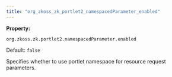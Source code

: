 ```yaml
---
title: "org_zkoss_zk_portlet2_namespacedParameter_enabled"
---
```


**Property:**

`org.zkoss.zk.portlet2.namespacedParameter.enabled`

Default:  `false`

Specifies whether to use portlet namespace for resource request
parameters.
